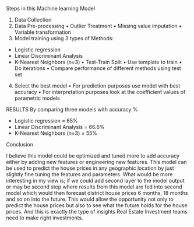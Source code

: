 Steps in this Machine learning Model 

1. Data Collection
2. Data Pre-processing
• Outlier Treatment
• Missing value imputation
• Variable transformation
3. Model training using 3 types of Methods: 
+ Logistic regression
+ Linear Discriminant Analysis 
+ K-Nearest Neighbors (n=3) 
• Test-Train Split
• Use template to train
• Do iterations
• Compare performance of different methods using test set
4. Select the best model
• For prediction purposes use model with best accuracy
• For interpretation purposes look at the coefficient values of parametric
models 

RESULTS 
By comparing three models with accuracy % 

+ Logistic regression = 65%
+ Linear Discriminant Analysis  = 66.6%
+ K-Nearest Neighbors (n=3)  = 55%

Conclusion

I believe this model could be optimized and tuned more to add accuracy either by adding new features or engineering new features. This model can be used to predict the house prices in any geographic location by just slightly fine tuning the features and parameters.
What would be more interesting in my view is; if we could add second layer to the model output or may be second step where results from this model are fed into second model which would then forecast district house prices 6 months, 18 months and so on into the future. This would allow the opportunity not only to predict the house prices but also to see what the future holds for the house prices. And this is exactly the type of insights Real Estate Investment teams need to make right investments.
